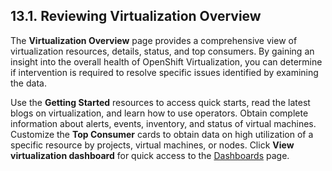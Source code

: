 ## 13.1. Reviewing Virtualization Overview




The **Virtualization Overview** page provides a comprehensive view of virtualization resources, details, status, and top consumers. By gaining an insight into the overall health of OpenShift Virtualization, you can determine if intervention is required to resolve specific issues identified by examining the data.

Use the **Getting Started** resources to access quick starts, read the latest blogs on virtualization, and learn how to use operators. Obtain complete information about alerts, events, inventory, and status of virtual machines. Customize the **Top Consumer** cards to obtain data on high utilization of a specific resource by projects, virtual machines, or nodes. Click **View virtualization dashboard** for quick access to the [Dashboards](https://access.redhat.com/documentation/en-us/openshift_container_platform/4.11/html-single/virtualization/#virt-reviewing-vm-dashboard) page.

